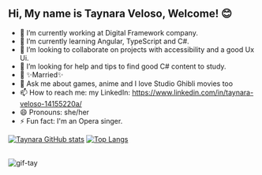 ## Hi, My name is Taynara Veloso, Welcome! 😊

- 🔭 I’m currently working at Digital Framework company.
- 🌱 I’m currently learning Angular, TypeScript and C#.
- 👯 I’m looking to collaborate on projects with accessibility and a good Ux Ui.
- 🤔 I’m looking for help and tips to find good C# content to study.
- 💍 ✨Married✨
- 💬 Ask me about games, anime and I love Studio Ghibli movies too
- 📫 How to reach me: my LinkedIn: https://www.linkedin.com/in/taynara-veloso-14155220a/
- 😄 Pronouns: she/her
- ⚡ Fun fact: I'm an Opera singer.

[![Taynara GitHub stats](https://github-readme-stats.vercel.app/api?username=Taynara-Veloso&hide=contribs,prs&count_private=true&show_icons=true&theme=dracula)](https://github.com/Taynara-Veloso/github-readme-stats)
[![Top Langs](https://github-readme-stats.vercel.app/api/top-langs/?username=Taynara-Veloso&layout=compact&theme=dracula)](https://github.com/Taynara-Veloso/github-readme-stats)
<div style="display: inline_block"><br>
  <img font-size="small" alt="gif-tay" src="https://i.imgur.com/5l2xrBx.png">
</div>

